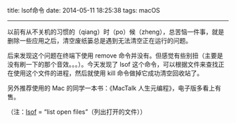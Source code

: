 title: lsof命令
date: 2014-05-11 18:25:38
tags: macOS

---
以前有从不关机的习惯的（qiang）时（po）候（zheng），总苦恼一件事，就是删除一些应用之后，清空废纸篓总是遇到无法清空正在运行的问题。

后来发现这个问题在终端下使用 remove 命令并没有。但感觉有些别扭（主要是没有刷一下的那个音效。。。）。今天发现了 lsof 这个命令，可以根据文件来查找正在使用这个文件的进程，然后就使用 kill 命令做掉它成功清空回收站了。

另外推荐使用的 Mac 的同学一本书：《MacTalk 人生元编程》，电子版多看上有售。

（注：[lsof](http://www.ibm.com/developerworks/cn/aix/library/au-lsof.html) = “list open files”（列出打开的文件））